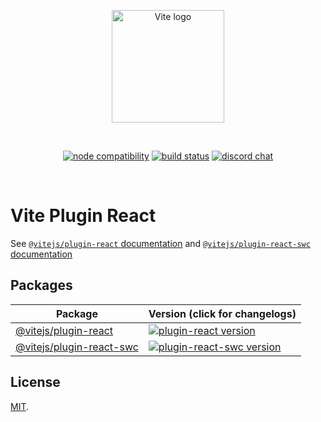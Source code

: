 <p align="center">
  <a href="https://vite.dev" target="_blank" rel="noopener noreferrer">
    <img width="180" src="https://vite.dev/logo.svg" alt="Vite logo">
  </a>
</p>
<br/>
<p align="center">
  <a href="https://nodejs.org/en/about/releases/"><img src="https://img.shields.io/node/v/vite.svg" alt="node compatibility"></a>
  <a href="https://github.com/vitejs/vite-plugin-react/actions/workflows/ci.yml"><img src="https://github.com/vitejs/vite-plugin-react/actions/workflows/ci.yml/badge.svg?branch=main" alt="build status"></a>
  <a href="https://chat.vite.dev"><img src="https://img.shields.io/badge/chat-discord-blue?style=flat&logo=discord" alt="discord chat"></a>
</p>
<br/>

# Vite Plugin React

See [`@vitejs/plugin-react` documentation](packages/plugin-react/README.md) and [`@vitejs/plugin-react-swc` documentation](packages/plugin-react-swc/README.md)

## Packages

| Package                                               | Version (click for changelogs)                                                                                                             |
| ----------------------------------------------------- | :----------------------------------------------------------------------------------------------------------------------------------------- |
| [@vitejs/plugin-react](packages/plugin-react)         | [![plugin-react version](https://img.shields.io/npm/v/@vitejs/plugin-react.svg?label=%20)](packages/plugin-react/CHANGELOG.md)             |
| [@vitejs/plugin-react-swc](packages/plugin-react-swc) | [![plugin-react-swc version](https://img.shields.io/npm/v/@vitejs/plugin-react-swc.svg?label=%20)](packages/plugin-react-swc/CHANGELOG.md) |

## License

[MIT](LICENSE).
